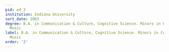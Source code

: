 ```yaml
---
pid: ed_3
institution: Indiana University
sort_date: 2003
degree: B.A. in Communication & Culture, Cognitive Science. Minors in Computer Science,
  Music
label: B.A. in Communication & Culture, Cognitive Science. Minors in Computer Science,
  Music
order: '2'
---
```

